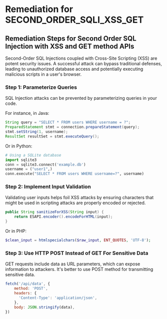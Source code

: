 # Remediation for SECOND_ORDER_SQLI_XSS_GET

## Remediation Steps for Second Order SQL Injection with XSS and GET method APIs

Second-Order SQL Injections coupled with Cross-Site Scripting (XSS) are potent security issues. A successful attack can bypass traditional defenses, leading to unauthorized database access and potentially executing malicious scripts in a user's browser.

### Step 1: Parameterize Queries 
SQL Injection attacks can be prevented by parameterizing queries in your code.

For instance, in Java:

```java
String query = "SELECT * FROM users WHERE username = ?";
PreparedStatement stmt = connection.prepareStatement(query);
stmt.setString(1, username);
ResultSet resultSet = stmt.executeQuery();
```

Or in Python:

```python
# Using a SQLite database
import sqlite3
conn = sqlite3.connect('example.db')
username = ("user1",)
conn.execute("SELECT * FROM users WHERE username=?", username)
```

### Step 2: Implement Input Validation
Validating user inputs helps foil XSS attacks by ensuring characters that might be used in scripting attacks are properly encoded or rejected.

```java
public String sanitizeForXSS(String input) {
    return ESAPI.encoder().encodeForHTML(input);
}
```

Or in PHP:

```php
$clean_input = htmlspecialchars($raw_input, ENT_QUOTES, 'UTF-8');
```

### Step 3: Use HTTP POST Instead of GET For Sensitive Data
GET requests include data as URL parameters, which can expose information to attackers.  It's better to use POST method for transmitting sensitive data.

```javascript
fetch('/api/data', {
    method: 'POST',
    headers: {
      'Content-Type': 'application/json',
    },
    body: JSON.stringify(data),
})
```